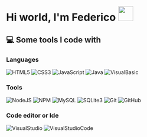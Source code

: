 <h1>Hi world, I'm Federico <img src="https://emojis.slackmojis.com/emojis/images/1547582922/5197/party_blob.gif?1547582922" width="40"/></h1>

<h2>💻 Some tools I code with</h2>
<p>
    <h3>Languages</h3>
    <img alt="HTML5" src="https://img.shields.io/badge/-HTML5-E34F26?style=flat&logo=html5&logoColor=white"/>
    <img alt="CSS3" src="https://img.shields.io/badge/-CSS3-1572B6?style=flat&logo=css3&logoColor=white"/>
    <img alt="JavaScript" src="https://img.shields.io/badge/-JavaScript-F7DF1E?style=flat&logo=javascript&logoColor=black"/>
    <img alt="Java" src="https://img.shields.io/badge/-Java-007396?style=flat&logo=java&logoColor=white"/>
    <img alt="VisualBasic" src="https://cutt.ly/ogNll57"/>
    <h3>Tools</h3>
    <img alt="NodeJS" src="https://img.shields.io/badge/-NodeJS-339933?style=flat&logo=node.js&logoColor=white"/>
    <img alt="NPM" src="https://img.shields.io/badge/-NPM-CB3837?style=flat&logo=NPM&logoColor=white"/>
    <img alt="MySQL" src="https://img.shields.io/badge/-MySQL-4479A1?style=flat&logo=mysql&logoColor=white"/>
    <img alt="SQLite3" src="https://img.shields.io/badge/-SQLite-003B57?style=flat&logo=sqlite&logoColor=white"/>
    <img alt="Git" src="https://img.shields.io/badge/-Git-F05032?style=flat&logo=git&logoColor=white"/>
    <img alt="GitHub" src="https://img.shields.io/badge/-GitHub-181717?style=flat&logo=github&logoColor=white"/>
    <h3>Code editor or Ide</h3>
    <img alt="VisualStudio" src="https://cutt.ly/vgNvlS9"/>
    <img alt="VisualStudioCode" src="https://bit.ly/36t1Mlt"/>
</p>

<!--
**FedeZet/FedeZet** is a ✨ _special_ ✨ repository because its `README.md` (this file) appears on your GitHub profile.

Here are some ideas to get you started:

- 🔭 I’m currently working on ...
- 🌱 I’m currently learning ...
- 👯 I’m looking to collaborate on ...
- 🤔 I’m looking for help with ...
- 💬 Ask me about ...
- 📫 How to reach me: ...
- 😄 Pronouns: ...
- ⚡ Fun fact: ...
  -->
